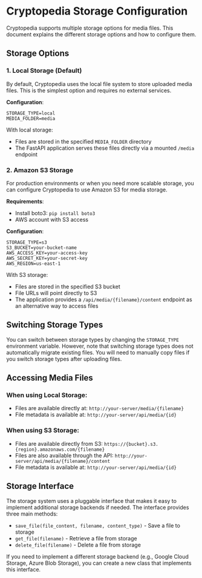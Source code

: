 # Cryptopedia Storage Configuration

Cryptopedia supports multiple storage options for media files. This document explains the different storage options and how to configure them.

## Storage Options

### 1. Local Storage (Default)

By default, Cryptopedia uses the local file system to store uploaded media files. This is the simplest option and requires no external services.

**Configuration**:
```
STORAGE_TYPE=local
MEDIA_FOLDER=media
```

With local storage:
- Files are stored in the specified `MEDIA_FOLDER` directory
- The FastAPI application serves these files directly via a mounted `/media` endpoint

### 2. Amazon S3 Storage

For production environments or when you need more scalable storage, you can configure Cryptopedia to use Amazon S3 for media storage.

**Requirements**:
- Install boto3: `pip install boto3`
- AWS account with S3 access

**Configuration**:
```
STORAGE_TYPE=s3
S3_BUCKET=your-bucket-name
AWS_ACCESS_KEY=your-access-key
AWS_SECRET_KEY=your-secret-key
AWS_REGION=us-east-1
```

With S3 storage:
- Files are stored in the specified S3 bucket
- File URLs will point directly to S3
- The application provides a `/api/media/{filename}/content` endpoint as an alternative way to access files

## Switching Storage Types

You can switch between storage types by changing the `STORAGE_TYPE` environment variable. However, note that switching storage types does not automatically migrate existing files. You will need to manually copy files if you switch storage types after uploading files.

## Accessing Media Files

### When using Local Storage:
- Files are available directly at: `http://your-server/media/{filename}`
- File metadata is available at: `http://your-server/api/media/{id}`

### When using S3 Storage:
- Files are available directly from S3: `https://{bucket}.s3.{region}.amazonaws.com/{filename}`
- Files are also available through the API: `http://your-server/api/media/{filename}/content`
- File metadata is available at: `http://your-server/api/media/{id}`

## Storage Interface

The storage system uses a pluggable interface that makes it easy to implement additional storage backends if needed. The interface provides three main methods:

- `save_file(file_content, filename, content_type)` - Save a file to storage
- `get_file(filename)` - Retrieve a file from storage
- `delete_file(filename)` - Delete a file from storage

If you need to implement a different storage backend (e.g., Google Cloud Storage, Azure Blob Storage), you can create a new class that implements this interface.
